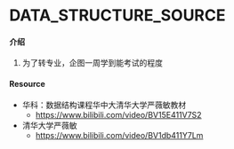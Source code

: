 # DATA_STRUCTURE_SOURCE

#### 介绍
1.  为了转专业，企图一周学到能考试的程度

#### Resource

* 华科：数据结构课程华中大清华大学严薇敏教材
  * https://www.bilibili.com/video/BV15E411V7S2
* 清华大学严薇敏
  * https://www.bilibili.com/video/BV1db411Y7Lm




